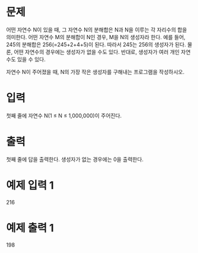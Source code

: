 # 문제
어떤 자연수 N이 있을 때, 그 자연수 N의 분해합은 N과 N을 이루는 각 자리수의 합을 의미한다. 어떤 자연수 M의 분해합이 N인 경우, M을 N의 생성자라 한다. 예를 들어, 245의 분해합은 256(=245+2+4+5)이 된다. 따라서 245는 256의 생성자가 된다. 물론, 어떤 자연수의 경우에는 생성자가 없을 수도 있다. 반대로, 생성자가 여러 개인 자연수도 있을 수 있다.

자연수 N이 주어졌을 때, N의 가장 작은 생성자를 구해내는 프로그램을 작성하시오.

# 입력
첫째 줄에 자연수 N(1 ≤ N ≤ 1,000,000)이 주어진다.

# 출력
첫째 줄에 답을 출력한다. 생성자가 없는 경우에는 0을 출력한다.

# 예제 입력 1 
216
# 예제 출력 1 
198
